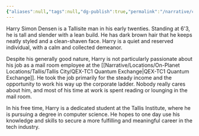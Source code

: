 ```yaml
---
{"aliases":null,"tags":null,"dg-publish":true,"permalink":"/narrative/characters/the-exchange/harry-simon-densen/","dgPassFrontmatter":true}
---
```


Harry Simon Densen is a Tallisite man in his early twenties. Standing at 6'3, he is tall and slender with a lean build. He has dark brown hair that he keeps neatly styled and a clean-shaven face. Harry is a quiet and reserved individual, with a calm and collected demeanor.

Despite his generally good nature, Harry is not particularly passionate about his job as a mail room employee at the [[Narrative/Locations/On-Planet Locations/Tallis/Tallis City/QEX-TC1 Quantum Exchange\|QEX-TC1 Quantum Exchange]]. He took the job primarily for the steady income and the opportunity to work his way up the corporate ladder. Nobody really cares about him, and most of his time at work is spent reading or lounging in the mail room.

In his free time, Harry is a dedicated student at the Tallis Institute, where he is pursuing a degree in computer science. He hopes to one day use his knowledge and skills to secure a more fulfilling and meaningful career in the tech industry.